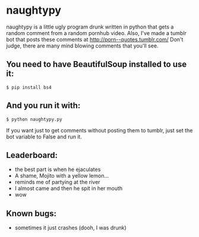 # naughtypy

naughtypy is a little ugly program drunk written in python that gets a random comment from a random pornhub video. Also, I've made a tumblr bot that posts these comments at http://porn--quotes.tumblr.com/
Don't judge, there are many mind blowing comments that you'll see. 

## You need to have BeautifulSoup installed to use it:

	$ pip install bs4

## And you run it with: 

	$ python naughtypy.py

If you want just to get comments without posting them to tumblr, just set the bot variable to False and run it.

## Leaderboard:
* the best part is when he ejaculates
* A shame, Mojito with a yellow lemon…
* reminds me of partying at the river
* I almost came and then he spit in her mouth
* wow

## Known bugs:
* sometimes it just crashes (dooh, I was drunk)
